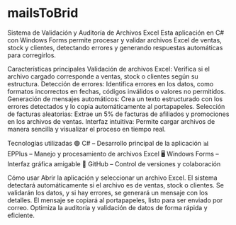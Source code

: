 # mailsToBrid
Sistema de Validación y Auditoría de Archivos Excel
Esta aplicación en C# con Windows Forms permite procesar y validar archivos Excel de ventas, stock y clientes, detectando errores y generando respuestas automáticas para corregirlos.

Características principales
Validación de archivos Excel: Verifica si el archivo cargado corresponde a ventas, stock o clientes según su estructura.
Detección de errores: Identifica errores en los datos, como formatos incorrectos en fechas, códigos inválidos o valores no permitidos.
Generación de mensajes automáticos: Crea un texto estructurado con los errores detectados y lo copia automáticamente al portapapeles.
Selección de facturas aleatorias: Extrae un 5% de facturas de afiliados y promociones en los archivos de ventas.
Interfaz intuitiva: Permite cargar archivos de manera sencilla y visualizar el proceso en tiempo real.

Tecnologías utilizadas
🟢 C# – Desarrollo principal de la aplicación
📊 EPPlus – Manejo y procesamiento de archivos Excel
🖥️ Windows Forms – Interfaz gráfica amigable
📌 GitHub – Control de versiones y colaboración

Cómo usar
Abrir la aplicación y seleccionar un archivo Excel.
El sistema detectará automáticamente si el archivo es de ventas, stock o clientes.
Se validarán los datos, y si hay errores, se generará un mensaje con los detalles.
El mensaje se copiará al portapapeles, listo para ser enviado por correo.
 Optimiza la auditoría y validación de datos de forma rápida y eficiente.
